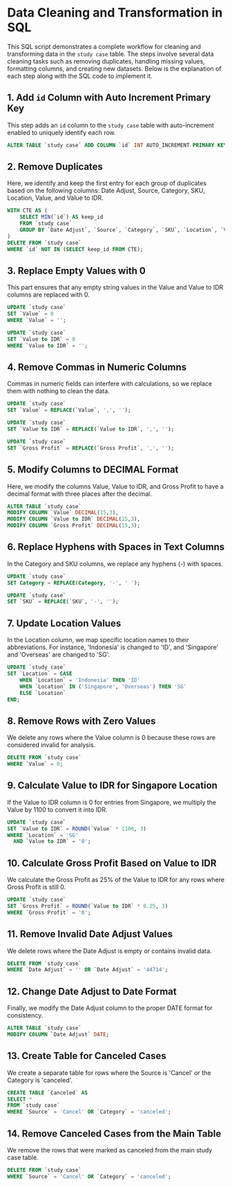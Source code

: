 # Data Cleaning and Transformation in SQL

This SQL script demonstrates a complete workflow for cleaning and transforming data in the `study case` table. The steps involve several data cleaning tasks such as removing duplicates, handling missing values, formatting columns, and creating new datasets. Below is the explanation of each step along with the SQL code to implement it.

## 1. Add `id` Column with Auto Increment Primary Key

This step adds an `id` column to the `study case` table with auto-increment enabled to uniquely identify each row.

```sql
ALTER TABLE `study case` ADD COLUMN `id` INT AUTO_INCREMENT PRIMARY KEY;
```
## 2. Remove Duplicates
Here, we identify and keep the first entry for each group of duplicates based on the following columns: Date Adjust, Source, Category, SKU, Location, Value, and Value to IDR.

```sql
WITH CTE AS (
    SELECT MIN(`id`) AS keep_id
    FROM `study case`
    GROUP BY `Date Adjust`, `Source`, `Category`, `SKU`, `Location`, `Value`, `Value to IDR`
)
DELETE FROM `study case`
WHERE `id` NOT IN (SELECT keep_id FROM CTE);
```
## 3. Replace Empty Values with 0
This part ensures that any empty string values in the Value and Value to IDR columns are replaced with 0.

```sql
UPDATE `study case`
SET `Value` = 0
WHERE `Value` = '';	

UPDATE `study case`
SET `Value to IDR` = 0
WHERE `Value to IDR` = '';
```
## 4. Remove Commas in Numeric Columns
Commas in numeric fields can interfere with calculations, so we replace them with nothing to clean the data.

```sql
UPDATE `study case`
SET `Value` = REPLACE(`Value`, ',', '');

UPDATE `study case`
SET `Value to IDR` = REPLACE(`Value to IDR`, ',', '');

UPDATE `study case`
SET `Gross Profit` = REPLACE(`Gross Profit`, ',', '');
```
## 5. Modify Columns to DECIMAL Format
Here, we modify the columns Value, Value to IDR, and Gross Profit to have a decimal format with three places after the decimal.

```sql
ALTER TABLE `study case`
MODIFY COLUMN `Value` DECIMAL(15,3),
MODIFY COLUMN `Value to IDR` DECIMAL(15,3),
MODIFY COLUMN `Gross Profit` DECIMAL(15,3);
```
## 6. Replace Hyphens with Spaces in Text Columns
In the Category and SKU columns, we replace any hyphens (-) with spaces.

```sql
UPDATE `study case`
SET Category = REPLACE(Category, '-', ' ');

UPDATE `study case`
SET `SKU` = REPLACE(`SKU`, '-', '');
```
## 7. Update Location Values
In the Location column, we map specific location names to their abbreviations. For instance, 'Indonesia' is changed to 'ID', and 'Singapore' and 'Overseas' are changed to 'SG'.

```sql
UPDATE `study case`
SET `Location` = CASE
    WHEN `Location` = 'Indonesia' THEN 'ID'
    WHEN `Location` IN ('Singapore', 'Overseas') THEN 'SG'
    ELSE `Location`
END;
```
## 8. Remove Rows with Zero Values
We delete any rows where the Value column is 0 because these rows are considered invalid for analysis.

```sql
DELETE FROM `study case`
WHERE `Value` = 0;
```
## 9. Calculate Value to IDR for Singapore Location
If the Value to IDR column is 0 for entries from Singapore, we multiply the Value by 1100 to convert it into IDR.

```sql
UPDATE `study case`
SET `Value to IDR` = ROUND(`Value` * 1100, 3)
WHERE `Location` = 'SG'
  AND `Value to IDR` = '0';
```
## 10. Calculate Gross Profit Based on Value to IDR
We calculate the Gross Profit as 25% of the Value to IDR for any rows where Gross Profit is still 0.

```sql
UPDATE `study case`
SET `Gross Profit` = ROUND(`Value to IDR` * 0.25, 3)
WHERE `Gross Profit` = '0';
```
## 11. Remove Invalid Date Adjust Values
We delete rows where the Date Adjust is empty or contains invalid data.

```sql
DELETE FROM `study case`
WHERE `Date Adjust` = '' OR `Date Adjust` = '44714';
```
## 12. Change Date Adjust to Date Format
Finally, we modify the Date Adjust column to the proper DATE format for consistency.

```sql
ALTER TABLE `study case`
MODIFY COLUMN `Date Adjust` DATE;
```
## 13. Create Table for Canceled Cases
We create a separate table for rows where the Source is 'Cancel' or the Category is 'canceled'.

```sql
CREATE TABLE `Canceled` AS
SELECT *
FROM `study case`
WHERE `Source` = 'Cancel' OR `Category` = 'canceled';
```
## 14. Remove Canceled Cases from the Main Table
We remove the rows that were marked as canceled from the main study case table.

```sql
DELETE FROM `study case`
WHERE `Source` = 'Cancel' OR `Category` = 'canceled';
```

